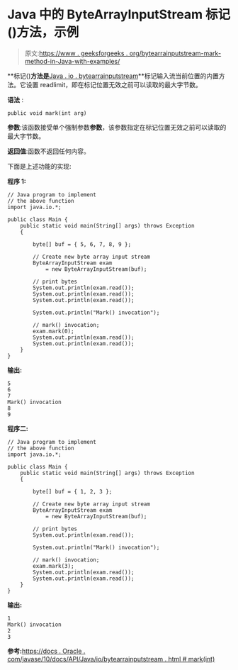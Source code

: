 # Java 中的 ByteArrayInputStream 标记()方法，示例

> 原文:[https://www . geeksforgeeks . org/bytearrainputstream-mark-method-in-Java-with-examples/](https://www.geeksforgeeks.org/bytearrayinputstream-mark-method-in-java-with-examples/)

**标记()**方法是**[Java . io . bytearrainputstream](https://www.geeksforgeeks.org/io-bytearrayinputstream-class-java/)**标记输入流当前位置的内置方法。它设置 readlimit，即在标记位置无效之前可以读取的最大字节数。

**语法** :

```
public void mark(int arg)
```

**参数**:该函数接受单个强制参数**参数**，该参数指定在标记位置无效之前可以读取的最大字节数。

**返回值**:函数不返回任何内容。

下面是上述功能的实现:

**程序 1:**

```
// Java program to implement
// the above function
import java.io.*;

public class Main {
    public static void main(String[] args) throws Exception
    {

        byte[] buf = { 5, 6, 7, 8, 9 };

        // Create new byte array input stream
        ByteArrayInputStream exam
            = new ByteArrayInputStream(buf);

        // print bytes
        System.out.println(exam.read());
        System.out.println(exam.read());
        System.out.println(exam.read());

        System.out.println("Mark() invocation");

        // mark() invocation;
        exam.mark(0);
        System.out.println(exam.read());
        System.out.println(exam.read());
    }
}
```

**输出:**

```
5
6
7
Mark() invocation
8
9

```

**程序二:**

```
// Java program to implement
// the above function
import java.io.*;

public class Main {
    public static void main(String[] args) throws Exception
    {

        byte[] buf = { 1, 2, 3 };

        // Create new byte array input stream
        ByteArrayInputStream exam
            = new ByteArrayInputStream(buf);

        // print bytes
        System.out.println(exam.read());

        System.out.println("Mark() invocation");

        // mark() invocation;
        exam.mark(3);
        System.out.println(exam.read());
        System.out.println(exam.read());
    }
}
```

**输出:**

```
1
Mark() invocation
2
3

```

**参考:**[https://docs . Oracle . com/javase/10/docs/API/Java/io/bytearrainputstream . html # mark(int)](https://docs.oracle.com/javase/10/docs/api/java/io/ByteArrayInputStream.html#mark(int))